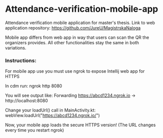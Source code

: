 # Attendance-verification-mobile-app
Attendance verification mobile application for master's thesis.
Link to web application repository:
https://github.com/JureU/MagistrskaNaloga

Mobile app differs from web app in way that users can scan the QR the organizers provides. All other functionalities stay the same in both variations.

### Instructions:
For mobile app use you must use ngrok to expose Intellij web app for HTTPS

In cdm run:
ngrok http 8080

You will see output like:
Forwarding https://abcd1234.ngrok.io -> http://localhost:8080

Change your loadUrl() call in MainActivity.kt:
webView.loadUrl("https://abcd1234.ngrok.io/")

Now, your mobile app loads the secure HTTPS version!
(The URL changes every time you restart ngrok)
